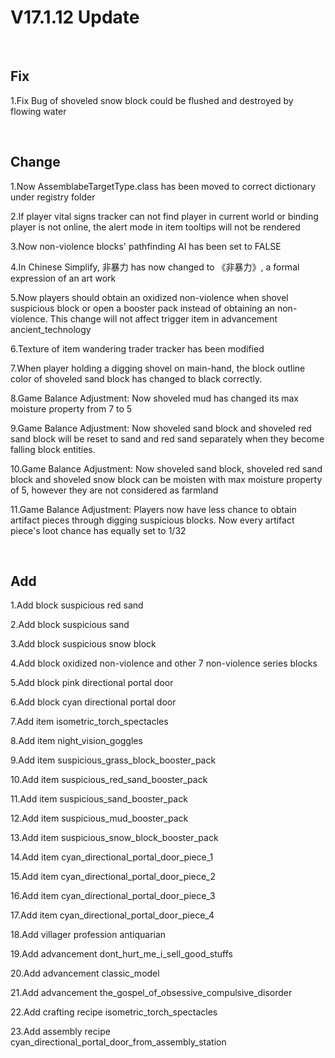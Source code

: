 # V17.1.12 Update

​     

## Fix

1.Fix Bug of shoveled snow block could be flushed and destroyed by flowing water

​     

## Change

1.Now AssemblabeTargetType.class has been moved to correct dictionary under registry folder

2.If player vital signs tracker can not find player in current world or binding player is not online, the alert mode in item tooltips will not be rendered

3.Now non-violence blocks' pathfinding AI has been set to FALSE

4.In Chinese Simplify, 非暴力 has now changed to 《非暴力》, a formal expression of an art work

5.Now players should obtain an oxidized non-violence when shovel suspicious block or open a booster pack instead of obtaining an non-violence. This change will not affect trigger item in advancement ancient_technology

6.Texture of item wandering trader tracker has been modified

7.When player holding a digging shovel on main-hand, the block outline color of shoveled sand block has changed to black correctly.

8.Game Balance Adjustment: Now shoveled mud has changed its max moisture property from 7 to 5

9.Game Balance Adjustment: Now shoveled sand block and shoveled red sand block will be reset to sand and red sand separately when they become falling block entities.

10.Game Balance Adjustment: Now shoveled sand block, shoveled red sand block and shoveled snow block can be moisten with max moisture property of 5, however they are not considered as farmland

11.Game Balance Adjustment: Players now have less chance to obtain artifact pieces through digging suspicious blocks. Now every artifact piece's loot chance has equally set to 1/32

​     

## Add

1.Add block suspicious red sand

2.Add block suspicious sand

3.Add block suspicious snow block

4.Add block oxidized non-violence and other 7 non-violence series blocks

5.Add block pink directional portal door

6.Add block cyan directional portal door

7.Add item isometric_torch_spectacles

8.Add item night_vision_goggles

9.Add item suspicious_grass_block_booster_pack

10.Add item suspicious_red_sand_booster_pack

11.Add item suspicious_sand_booster_pack

12.Add item suspicious_mud_booster_pack

13.Add item suspicious_snow_block_booster_pack

14.Add item cyan_directional_portal_door_piece_1

15.Add item cyan_directional_portal_door_piece_2

16.Add item cyan_directional_portal_door_piece_3

17.Add item cyan_directional_portal_door_piece_4

18.Add villager profession antiquarian

19.Add advancement dont_hurt_me_i_sell_good_stuffs

20.Add advancement classic_model

21.Add advancement the_gospel_of_obsessive_compulsive_disorder

22.Add crafting recipe isometric_torch_spectacles

23.Add assembly recipe cyan_directional_portal_door_from_assembly_station

​     



​     
